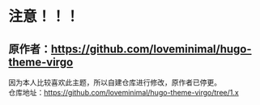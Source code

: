 # 注意！！！
## 原作者：https://github.com/loveminimal/hugo-theme-virgo
因为本人比较喜欢此主题，所以自建仓库进行修改，原作者已停更。  
仓库地址：https://github.com/loveminimal/hugo-theme-virgo/tree/1.x
